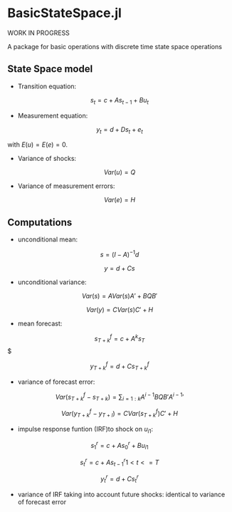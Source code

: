 # BasicStateSpace.jl

WORK IN PROGRESS

A package for basic operations with discrete time state space
operations

## State Space model

- Transition equation:

$$ s_t = c + A s_{t-1} + B u_t $$

- Measurement equation:

$$ y_t = d + D s_{t} + e_{t} $$

with $E(u) = E(e) = 0$.

- Variance of shocks:

$$ Var(u) = Q$$

- Variance of measurement errors:

$$ Var(e) = H$$

## Computations

- unconditional mean: 

$$s = (I - A)^{-1}d$$

$$y = d + C s$$

- unconditional variance:

$$ Var(s) = A Var(s) A' + B Q B'$$

$$ Var(y) = C Var(s) C' + H$$

- mean forecast:

$$ s^f_{T+k} = c + A^k s_T$$$

$$ y^f_{T+k} = d + C s^f_{T+k}$$

- variance of forecast error:

$$ Var(s^f_{T+k} - s_{T+k}) = \sum_{i=1:k} A^{i-1}BQB'{A^{i-1}}'$$

$$ Var(y^f_{T+k} - y_{T+l}) = C Var(s^f_{T+k}) C' + H$$

- impulse response funtion (IRF)to shock on $u_{i1}$:

$$ s^r_1 = c + A s^r_0 + Bu_{i1} $$

$$ s^r_t = c + A s^r_{t-1} 1 < t <= T$$

$$ y^r_t = d + Cs^r_t$$

- variance of IRF taking into account future shocks: identical to
  variance of forecast error
